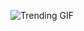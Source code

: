 
<!-- GIF_SECTION -->
![Trending GIF](https://media1.giphy.com/media/v1.Y2lkPThiYjIxNzcyd2FrZzN6NTRvdG84cHVyMmc1Z2MxZjk2YzlubDk4Ymd2M29qb3o3ZSZlcD12MV9naWZzX3NlYXJjaCZjdD1n/gmg7s5bBQzlN6/giphy.gif)
<!-- END_GIF_SECTION -->
